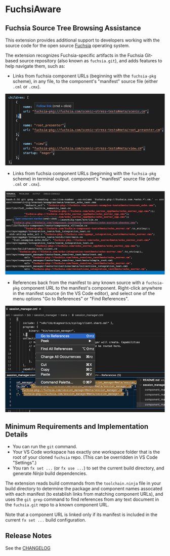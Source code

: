 # FuchsiAware
## Fuchsia Source Tree Browsing Assistance

This extension provides additional support to developers working with the source code for the
open source [Fuchsia](https://fuchsia.dev) operating system.

The extension recognizes Fuchsia-specific artifacts in the Fuchsia Git-based source repository
(also known as `fuchsia.git`), and adds features to help navigate them, such as:

* Links from fuchsia component URLs (beginning with the `fuchsia-pkg` scheme), in any file, to the
  component's "manifest" source file (either `.cml` or `.cmx`).

![document-links](images/document-links.png)

* Links from fuchsia component URLs (beginning with the `fuchsia-pkg` scheme) in terminal output.
  component's "manifest" source file (either `.cml` or `.cmx`).

![terminal-links](images/terminal-links.png)

* References back from the manifest to any known source with a `fuchsia-pkg` component URL to the
  manifest's component. Right-click anywhere in the manifest source (in the VS Code editor), and
  select one of the menu options "Go to References" or "Find References".

![references](images/references.png)

## Minimum Requirements and Implementation Details

* You can run the `git` command.
* Your VS Code workspace has exactly one workspace folder that is the root of your cloned `fuchsia`
  repo. (This can be overridden in VS Code "Settings".)
* You ran `fx set ...` (or `fx use ...`) to set the current build directory, and generate _Ninja_
  build dependencies.

The extension reads build commands from the `toolchain.ninja` file in your build directory to
determine the package and component names assocated with each manifest (to establish links from
matching component URLs), and uses the `git grep` command to find references from any text document
in the `fuchsia.git` repo to a known component URL.

Note that a component URL is linked only if its manifest is included in the current `fx set ...`
build configuration.

## Release Notes

See the [CHANGELOG](CHANGELOG.md)
